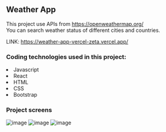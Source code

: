 ## Weather App
This project use APIs from https://openweathermap.org/
<br>
You can search weather status of different cities and countries.

LINK: https://weather-app-vercel-zeta.vercel.app/

### Coding technologies used in this project:
<li>Javascript</li>
<li>React</li>
<li>HTML</li>
<li>CSS</li>
<li>Bootstrap</li>

### Project screens
![image](https://user-images.githubusercontent.com/94813118/165400336-8b4f6c70-069c-4ddb-b443-9137b2f09fe7.png)
![image](https://user-images.githubusercontent.com/94813118/165400622-312c9469-747e-46c6-b915-f9bd3bb642bd.png)
![image](https://user-images.githubusercontent.com/94813118/165400210-18e4d868-d1c4-49ed-9874-c6204e067146.png)


